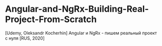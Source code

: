 # Angular-and-NgRx-Building-Real-Project-From-Scratch
[Udemy, Oleksandr Kocherhin] Angular и NgRx - пишем реальный проект с нуля [RUS, 2020]
